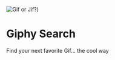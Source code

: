 ![Gif or Jif?](https://media.giphy.com/media/1ET7hRlCcZLuE/giphy.gif))
# Giphy Search
Find your next favorite Gif... the cool way
